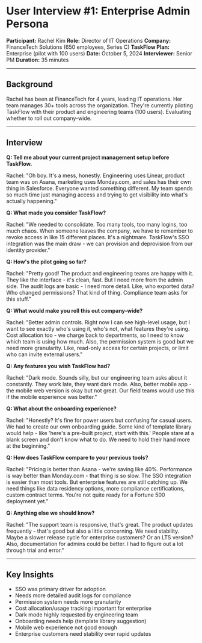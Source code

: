 # User Interview #1: Enterprise Admin Persona

**Participant:** Rachel Kim
**Role:** Director of IT Operations
**Company:** FinanceTech Solutions (650 employees, Series C)
**TaskFlow Plan:** Enterprise (pilot with 100 users)
**Date:** October 5, 2024
**Interviewer:** Senior PM
**Duration:** 35 minutes

---

## Background

Rachel has been at FinanceTech for 4 years, leading IT operations. Her team manages 30+ tools across the organization. They're currently piloting TaskFlow with their product and engineering teams (100 users). Evaluating whether to roll out company-wide.

---

## Interview

**Q: Tell me about your current project management setup before TaskFlow.**

Rachel: "Oh boy. It's a mess, honestly. Engineering uses Linear, product team was on Asana, marketing uses Monday.com, and sales has their own thing in Salesforce. Everyone wanted something different. My team spends so much time just managing access and trying to get visibility into what's actually happening."

**Q: What made you consider TaskFlow?**

Rachel: "We needed to consolidate. Too many tools, too many logins, too much chaos. When someone leaves the company, we have to remember to revoke access in like 15 different places. It's a nightmare. TaskFlow's SSO integration was the main draw - we can provision and deprovision from our identity provider."

**Q: How's the pilot going so far?**

Rachel: "Pretty good! The product and engineering teams are happy with it. They like the interface - it's clean, fast. But I need more from the admin side. The audit logs are basic - I need more detail. Like, who exported data? Who changed permissions? That kind of thing. Compliance team asks for this stuff."

**Q: What would make you roll this out company-wide?**

Rachel: "Better admin controls. Right now I can see high-level usage, but I want to see exactly who's using it, who's not, what features they're using. Cost allocation too - we charge back to departments, so I need to know which team is using how much. Also, the permission system is good but we need more granularity. Like, read-only access for certain projects, or limit who can invite external users."

**Q: Any features you wish TaskFlow had?**

Rachel: "Dark mode. Sounds silly, but our engineering team asks about it constantly. They work late, they want dark mode. Also, better mobile app - the mobile web version is okay but not great. Our field teams would use this if the mobile experience was better."

**Q: What about the onboarding experience?**

Rachel: "Honestly? It's fine for power users but confusing for casual users. We had to create our own onboarding guide. Some kind of template library would help - like 'here's a pre-built project, start with this.' People stare at a blank screen and don't know what to do. We need to hold their hand more at the beginning."

**Q: How does TaskFlow compare to your previous tools?**

Rachel: "Pricing is better than Asana - we're saving like 40%. Performance is way better than Monday.com - that thing is so slow. The SSO integration is easier than most tools. But enterprise features are still catching up. We need things like data residency options, more compliance certifications, custom contract terms. You're not quite ready for a Fortune 500 deployment yet."

**Q: Anything else we should know?**

Rachel: "The support team is responsive, that's great. The product updates frequently - that's good but also a little concerning. We need stability. Maybe a slower release cycle for enterprise customers? Or an LTS version? Also, documentation for admins could be better. I had to figure out a lot through trial and error."

---

## Key Insights
- SSO was primary driver for adoption
- Needs more detailed audit logs for compliance
- Permission system needs more granularity
- Cost allocation/usage tracking important for enterprise
- Dark mode highly requested by engineering team
- Onboarding needs help (template library suggestion)
- Mobile web experience not good enough
- Enterprise customers need stability over rapid updates
